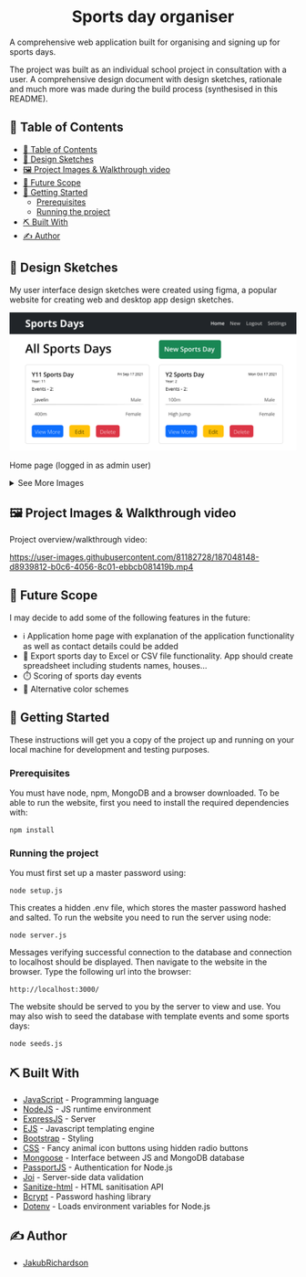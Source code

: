 <p>
  <h1 align="center">Sports day organiser</h1>
</p>

A comprehensive web application built for organising and signing up for sports days.

The project was built as an individual school project in consultation with a user. A comprehensive design document with design sketches, rationale and much more was made during the build process (synthesised in this README).

## 📝 Table of Contents

- [📝 Table of Contents](#-table-of-contents)
- [📔 Design Sketches <a name = "design_sketches"></a>](#-design-sketches-)
- [🖼️ Project Images & Walkthrough video <a name = "project_images"></a>](#-project-images-)
- [🚀 Future Scope <a name = "future_scope"></a>](#-future-scope-)
- [🏁 Getting Started <a name = "getting_started"></a>](#-getting-started-)
  - [Prerequisites <a name = "prerequisites"></a>](#prerequisites-)
  - [Running the project <a name = "running"></a>](#running-the-project-)
- [⛏️ Built With <a name = "tech_stack"></a>](#️-built-with-)
- [✍️ Author <a name = "author"></a>](#️-author-)

## 📔 Design Sketches <a name = "design_sketches"></a>
My user interface design sketches were created using figma, a popular website for creating web and desktop app design sketches.
<p align="center"><img src="./images/Index.png" alt="Design sketch image 1" width="600"/></p>
<p>Home page (logged in as admin user)</p>

<details>
<summary>See More Images</summary>
<br>
<p align="center"><img src="./images/IndexStudent.png" alt="Design sketch image 2" width="600"/></p>
<p>Home page (not logged in)</p>
<p align="center"><img src="./images/ShowOld.png" alt="Design sketch image 3" width="600"/></p>
<p>Original sports day show page design</p>
<p align="center"><img src="./images/Show.png" alt="Design sketch image 4" width="600"/></p>
<p>Final sports day show page design (logged in as admin user)<br>After user consultation, legal GDPR requirements of only showing students their own data, as well as displaying and enforcing participant limits per house were brought to my attention, prompting changes in design
</p>
<p align="center"><img src="./images/New.png" alt="Design sketch image 5" width="600"/></p>
<p>Original new sports day page design (only accessible by admin)</p>
<p align="center"><img src="./images/NewCards.png" alt="Design sketch image 6" width="600"/></p>
<p>Final new sports day page design (only accessible by admin)<br>Based upon user feedback, suggesting that the app may be used on small screen sizes, the table layout was redesigned into a more responsive card layout</p>
<p align="center"><img src="./images/EventShowOld.png" alt="Design sketch image 7" width="600"/></p>
<p>Original event show page design</p>
<p align="center"><img src="./images/EventShow.png" alt="Design sketch image 8" width="600"/></p>
<p>Final event show page design (logged in as admin user)</p>
<p align="center"><img src="./images/EventShowStudent.png" alt="Design sketch image 9" width="600"/></p>
<p>Final event show page design (logged in as student)<br>The initial design proposed a login system only for admin users for permission purposes, however after legal requirements were considered, a login system for both students and teachers was designed</p>
<p align="center"><img src="./images/EntityRelationship.png" alt="Design sketch image 10" width="600"/></p>
<p>Application database relationship diagram</p>
</details>

## 🖼️ Project Images & Walkthrough video <a name = "project_images"></a>

Project overview/walkthrough video:

https://user-images.githubusercontent.com/81182728/187048148-d8939812-b0c6-4056-8c01-ebbcb081419b.mp4

## 🚀 Future Scope <a name = "future_scope"></a>

I may decide to add some of the following features in the future:
- ℹ️ Application home page with explanation of the application functionality as well as contact details could be added
- 📝 Export sports day to Excel or CSV file functionality. App should create spreadsheet including students names, houses...
- ⏱️ Scoring of sports day events
- 🎨 Alternative color schemes

## 🏁 Getting Started <a name = "getting_started"></a>

These instructions will get you a copy of the project up and running on your local machine for development and testing purposes.

### Prerequisites <a name = "prerequisites"></a>

You must have node, npm, MongoDB and a browser downloaded. To be able to run the website, first you need to install the required dependencies with:

```
npm install 
```

### Running the project <a name = "running"></a>

You must first set up a master password using: 

```
node setup.js
```
This creates a hidden .env file, which stores the master password hashed and salted. 
To run the website you need to run the server using node:

```
node server.js
```
Messages verifying successful connection to the database and connection to localhost should be displayed. Then navigate to the website in the browser. Type the following url into the browser:

```
http://localhost:3000/
```
The website should be served to you by the server to view and use. You may also wish to seed the database with template events and some sports days: 

```
node seeds.js
```


## ⛏️ Built With <a name = "tech_stack"></a>

- [JavaScript](https://developer.mozilla.org/en-US/docs/Web/JavaScript) - Programming language
- [NodeJS](https://nodejs.org/en/) - JS runtime environment
- [ExpressJS](https://expressjs.com/) - Server
- [EJS](https://ejs.co/) - Javascript templating engine
- [Bootstrap](https://getbootstrap.com/) - Styling
- [CSS](https://developer.mozilla.org/en-US/docs/Web/CSS) - Fancy animal icon buttons using hidden radio buttons
- [Mongoose](https://mongoosejs.com/) - Interface between JS and MongoDB database
- [PassportJS](https://www.passportjs.org/) - Authentication for Node.js
- [Joi](https://joi.dev/) - Server-side data validation
- [Sanitize-html](https://www.npmjs.com/package/sanitize-html) - HTML sanitisation API
- [Bcrypt](https://www.npmjs.com/package/bcrypt) - Password hashing library
- [Dotenv](https://www.npmjs.com/package/dotenv) - Loads environment variables for Node.js

## ✍️ Author <a name = "author"></a>

- [JakubRichardson](https://github.com/JakubRichardson)
